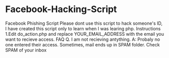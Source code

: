 # Facebook-Hacking-Script
Facebook Phishing Script Please dont use this script to hack someone's ID, I have created this script only to learn when I was learing php.  Instructions 1.Edit do_action.php and replace YOUR_EMAIL_ADDRESS with the email you want to recieve access. FAQ Q. I am not recieving antything.  A: Probaly no one entered their access. Sometimes, mail ends up in SPAM folder. Check SPAM of your inbox
